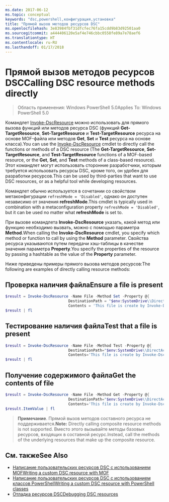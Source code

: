 ```yaml
---
ms.date: 2017-06-12
ms.topic: conceptual
keywords: "dsc,powershell,конфигурация,установка"
title: "Прямой вызов методов ресурсов DSC"
ms.openlocfilehash: 3e83984fbf31dfcfec76fa15cdd9b83d92501aa0
ms.sourcegitcommit: a444406120e5af4e746cbbc0558fe89a7e78aef6
ms.translationtype: HT
ms.contentlocale: ru-RU
ms.lasthandoff: 01/17/2018
---
```

# <a name="calling-dsc-resource-methods-directly"></a><span data-ttu-id="74e19-103">Прямой вызов методов ресурсов DSC</span><span class="sxs-lookup"><span data-stu-id="74e19-103">Calling DSC resource methods directly</span></span>

><span data-ttu-id="74e19-104">Область применения: Windows PowerShell 5.0</span><span class="sxs-lookup"><span data-stu-id="74e19-104">Applies To: Windows PowerShell 5.0</span></span>

<span data-ttu-id="74e19-105">Командлет [Invoke-DscResource](https://technet.microsoft.com/en-us/library/mt517869.aspx) можно использовать для прямого вызова функций или методов ресурса DSC (функций **Get-TargetResource**, **Set-TargetResource** и **Test-TargetResource** ресурса на основе MOF-файла или методов **Get**, **Set** и **Test** ресурса на основе класса).</span><span class="sxs-lookup"><span data-stu-id="74e19-105">You can use the [Invoke-DscResource](https://technet.microsoft.com/en-us/library/mt517869.aspx) cmdlet to directly call the functions or methods of a DSC resource (The **Get-TargetResource**, **Set-TargetResource**, and **Test-TargetResource** functions of a MOF-based resource, or the **Get**, **Set**, and **Test** methods of a class-based resource).</span></span> <span data-ttu-id="74e19-106">Этот командлет могут использовать сторонние разработчики, которым требуется использовать ресурсы DSC, кроме того, он удобен для разработки ресурсов.</span><span class="sxs-lookup"><span data-stu-id="74e19-106">This can be used by third-parties that want to use DSC resources, or as a helpful tool while developing resources.</span></span> 

<span data-ttu-id="74e19-107">Командлет обычно используется в сочетании со свойством метаконфигурации `refreshMode = 'Disabled'`, однако он доступен независимо от значения **refreshMode**.</span><span class="sxs-lookup"><span data-stu-id="74e19-107">This cmdlet is typically used in combination with a metaconfiguration property `refreshMode = 'Disabled'`, but it can be used no matter what **refreshMode** is set to.</span></span>

<span data-ttu-id="74e19-108">При вызове командлета **Invoke-DscResource** указать, какой метод или функцию необходимо вызвать, можно с помощью параметра **Method**.</span><span class="sxs-lookup"><span data-stu-id="74e19-108">When calling the **Invoke-DscResource** cmdlet, you specify which method or function to call by using the **Method** parameter.</span></span> <span data-ttu-id="74e19-109">Свойства ресурса указываются путем передачи хэш-таблицы в качестве значения параметра **Property**.</span><span class="sxs-lookup"><span data-stu-id="74e19-109">You specify the properties of the resource by passing a hashtable as the value of the **Property** parameter.</span></span>

<span data-ttu-id="74e19-110">Ниже приведены примеры прямого вызова методов ресурсов:</span><span class="sxs-lookup"><span data-stu-id="74e19-110">The following are examples of directly calling resource methods:</span></span>

## <a name="ensure-a-file-is-present"></a><span data-ttu-id="74e19-111">Проверка наличия файла</span><span class="sxs-lookup"><span data-stu-id="74e19-111">Ensure a file is present</span></span>

```powershell
$result = Invoke-DscResource -Name File -Method Set -Property @{
                            DestinationPath = "$env:SystemDrive\\DirectAccess.txt";
                            Contents = 'This file is create by Invoke-DscResource'} -Verbose
$result | fl
```

## <a name="test-that-a-file-is-present"></a><span data-ttu-id="74e19-112">Тестирование наличия файла</span><span class="sxs-lookup"><span data-stu-id="74e19-112">Test that a file is present</span></span>

```powershell
$result = Invoke-DscResource -Name File -Method Test -Property @{
                            DestinationPath="$env:SystemDrive\\DirectAccess.txt";
                            Contents='This file is create by Invoke-DscResource'} -Verbose
$result | fl
```

## <a name="get-the-contents-of-file"></a><span data-ttu-id="74e19-113">Получение содержимого файла</span><span class="sxs-lookup"><span data-stu-id="74e19-113">Get the contents of file</span></span>

```powershell
$result = Invoke-DscResource -Name File -Method Get -Property @{
                            DestinationPath="$env:SystemDrive\\DirectAccess.txt";
                            Contents='This file is create by Invoke-DscResource'} -Verbose
$result.ItemValue | fl
```

><span data-ttu-id="74e19-114">**Примечание**. Прямой вызов методов составного ресурса не поддерживается.</span><span class="sxs-lookup"><span data-stu-id="74e19-114">**Note:** Directly calling composite resource methods is not supported.</span></span> <span data-ttu-id="74e19-115">Вместо этого вызывайте методы базовых ресурсов, входящих в составной ресурс.</span><span class="sxs-lookup"><span data-stu-id="74e19-115">Instead, call the methods of the underlying resources that make up the composite resource.</span></span>

## <a name="see-also"></a><span data-ttu-id="74e19-116">См. также</span><span class="sxs-lookup"><span data-stu-id="74e19-116">See Also</span></span>
- [<span data-ttu-id="74e19-117">Написание пользовательских ресурсов DSC с использованием MOF</span><span class="sxs-lookup"><span data-stu-id="74e19-117">Writing a custom DSC resource with MOF</span></span>](authoringResourceMOF.md) 
- [<span data-ttu-id="74e19-118">Написание пользовательских ресурсов DSC с использованием классов PowerShell</span><span class="sxs-lookup"><span data-stu-id="74e19-118">Writing a custom DSC resource with PowerShell classes</span></span>](authoringResourceClass.md)
- [<span data-ttu-id="74e19-119">Отладка ресурсов DSC</span><span class="sxs-lookup"><span data-stu-id="74e19-119">Debugging DSC resources</span></span>](debugResource.md)

